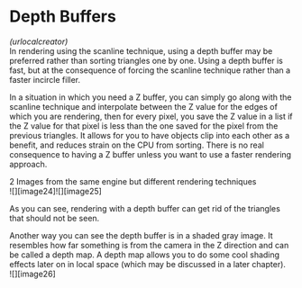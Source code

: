 # Depth Buffers
*(urlocalcreator)*  
In rendering using the scanline technique, using a depth buffer may be preferred rather than sorting triangles one by one. Using a depth buffer is fast, but at the consequence of forcing the scanline technique rather than a faster incircle filler.

In a situation in which you need a Z buffer, you can simply go along with the scanline technique and interpolate between the Z value for the edges of which you are rendering, then for every pixel, you save the Z value in a list if the Z value for that pixel is less than the one saved for the pixel from the previous triangles. It allows for you to have objects clip into each other as a benefit, and reduces strain on the CPU from sorting. There is no real consequence to having a Z buffer unless you want to use a faster rendering approach.

2 Images from the same engine but different rendering techniques  
![][image24]![][image25]

As you can see, rendering with a depth buffer can get rid of the triangles that should not be seen.

Another way you can see the depth buffer is in a shaded gray image. It resembles how far something is from the camera in the Z direction and can be called a depth map. A depth map allows you to do some cool shading effects later on in local space (which may be discussed in a later chapter).  
![][image26]